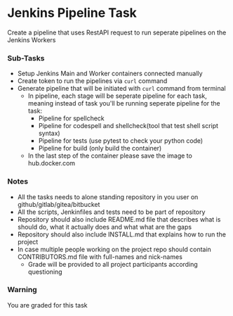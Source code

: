 # Jenkins Pipeline Task

Create a pipeline that uses RestAPI request to run seperate pipelines on the Jenkins Workers

### Sub-Tasks

- Setup Jenkins Main and Worker containers connected manually
- Create token to run the pipelines via `curl` command
- Generate pipeline that will be initiated with `curl` command from terminal
    - In pipeline, each stage will be seperate pipeline for each task, meaning instead of task you'll be running seperate pipeline for the task:
        - Pipeline for spellcheck
        - Pipeline for codespell and shellcheck(tool that test shell script syntax)
        - Pipeline for tests (use pytest to check your python code)
        - Pipeline for build (only build the container)
    - In the last step of the container please save the image to hub.docker.com


### Notes

- All the tasks needs to alone standing repository in you user on github/gitlab/gitea/bitbucket
- All the scripts, Jenkinfiles and tests need to be part of repository
- Repository should also include README.md file that describes what is should do, what it actually does and what what are the gaps
- Repository should also include INSTALL.md that explains how to run the project
- In case multiple people working on the project repo should contain CONTRIBUTORS.md file with full-names and nick-names
    - Grade will be provided to all project participants according questioning

### Warning

You are graded for this task